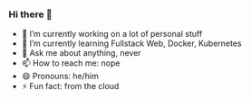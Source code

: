 ### Hi there 👋

- 🔭 I’m currently working on a lot of personal stuff
- 🌱 I’m currently learning Fullstack Web, Docker, Kubernetes
- 💬 Ask me about anything, never
- 📫 How to reach me: nope
- 😄 Pronouns: he/him
- ⚡ Fun fact: from the cloud


